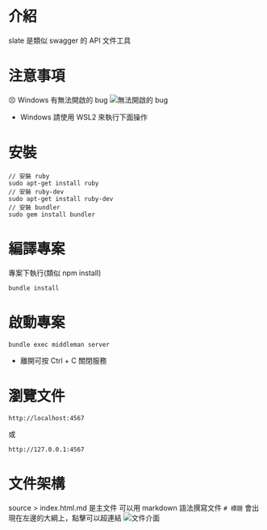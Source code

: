 # 介紹
slate 是類似 swagger 的 API 文件工具

# 注意事項
😣 Windows 有無法開啟的 bug
![無法開啟的 bug](https://i.imgur.com/KWVM3UK.png)
* Windows 請使用 WSL2 來執行下面操作

# 安裝
```
// 安裝 ruby
sudo apt-get install ruby 
// 安裝 ruby-dev
sudo apt-get install ruby-dev
// 安裝 bundler
sudo gem install bundler
```

# 編譯專案
專案下執行(類似 npm install)
```
bundle install
```

# 啟動專案
```
bundle exec middleman server
```
* 離開可按 Ctrl + C 關閉服務

# 瀏覽文件
```
http://localhost:4567
```
或
```
http://127.0.0.1:4567
```
# 文件架構
source > index.html.md 是主文件
可以用 markdown 語法撰寫文件
`# 標題` 會出現在左邊的大綱上，點擊可以超連結
![文件介面](https://i.imgur.com/FpezfQC.png)